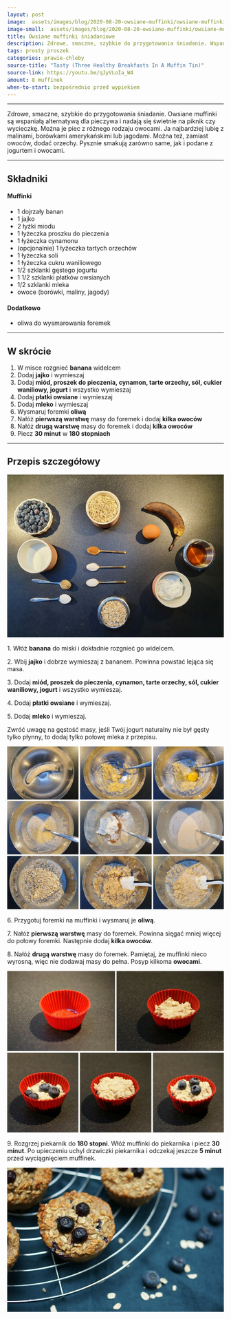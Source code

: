 ```yaml
---
layout: post
image:  assets/images/blog/2020-08-20-owsiane-muffinki/owsiane-muffinki.jpg
image-small:  assets/images/blog/2020-08-20-owsiane-muffinki/owsiane-muffinki-small.jpg
title: Owsiane muffinki śniadaniowe
description: Zdrowe, smaczne, szybkie do przygotowania śniadanie. Wspaniała alternatywa dla chleba i kanapek. Smakują świetnie również na zimno, więc można je zabrać na pinkik albo wycieczkę.
tags: prosty proszek
categories: prawie-chleby
source-title: "Tasty (Three Healthy Breakfasts In A Muffin Tin)"
source-link: https://youtu.be/qJyVLoIa_W4
amount: 8 muffinek
when-to-start: bezpośrednio przed wypiekiem
---
```


-----

Zdrowe, smaczne, szybkie do przygotowania śniadanie. Owsiane muffinki są wspaniałą alternatywą dla pieczywa i nadają się świetnie na piknik czy wycieczkę. Można je piec z różnego rodzaju owocami. Ja najbardziej lubię z malinami, borówkami amerykańskimi lub jagodami. Można też, zamiast owoców, dodać orzechy. Pysznie smakują zarówno same, jak i podane z jogurtem i owocami.

-----

## Składniki

#### Muffinki

* 1 dojrzały banan
* 1 jajko
* 2 łyżki miodu
* 1 łyżeczka proszku do pieczenia
* 1 łyżeczka cynamonu
* (opcjonalnie) 1 łyżeczka tartych orzechów
* 1 łyżeczka soli
* 1 łyżeczka cukru waniliowego
* 1/2 szklanki gęstego jogurtu
* 1 1/2 szklanki płatków owsianych
* 1/2 szklanki mleka
* owoce (borówki, maliny, jagody)

#### Dodatkowo

* oliwa do wysmarowania foremek

-----

## W skrócie

1. W misce rozgnieć **banana** widelcem
2. Dodaj **jajko** i wymieszaj
3. Dodaj **miód, proszek do pieczenia, cynamon, tarte orzechy, sól, cukier waniliowy, jogurt** i wszystko wymieszaj
4. Dodaj **płatki owsiane** i wymieszaj
5. Dodaj **mleko** i wymieszaj
6. Wysmaruj foremki **oliwą**
7. Nałóż **pierwszą warstwę** masy do foremek i dodaj **kilka owoców**
8. Nałóż **drugą warstwę** masy do foremek i dodaj **kilka owoców**
9. Piecz **30 minut** w **180 stopniach**

-----

## Przepis szczegółowy

![Owsiane muffinki - składniki](/assets/images/blog/2020-08-20-owsiane-muffinki/owsiane-muffinki-skladniki.jpg)

1\. Włóż **banana** do miski i dokładnie rozgnieć go widelcem.

2\. Wbij **jajko** i dobrze wymieszaj z bananem. Powinna powstać lejąca się masa.

3\. Dodaj **miód, proszek do pieczenia, cynamon, tarte orzechy, sól, cukier waniliowy, jogurt** i wszystko wymieszaj.

4\. Dodaj **płatki owsiane** i wymieszaj.

5\. Dodaj **mleko** i wymieszaj.

Zwróć uwagę na gęstość masy, jeśli Twój jogurt naturalny nie był gęsty tylko płynny, to dodaj tylko połowę mleka z przepisu.

![Owsiane muffinki - przygotowanie](/assets/images/blog/2020-08-20-owsiane-muffinki/owsiane-muffinki-przygotowanie.jpg)

6\. Przygotuj foremki na muffinki i wysmaruj je **oliwą**.

7\. Nałóż **pierwszą warstwę** masy do foremek. Powinna sięgać mniej więcej do połowy foremki. Następnie dodaj **kilka owoców**.

8\. Nałóż **drugą warstwę** masy do foremek. Pamiętaj, że muffinki nieco wyrosną, więc nie dodawaj masy do pełna. Posyp kilkoma **owocami**.

![Owsiane muffinki - nakładanie](/assets/images/blog/2020-08-20-owsiane-muffinki/owsiane-muffinki-nakladanie.jpg)

9\. Rozgrzej piekarnik do **180 stopni**. Włóż muffinki do piekarnika i piecz **30 minut**. Po upieczeniu uchyl drzwiczki piekarnika i odczekaj jeszcze **5 minut** przed wyciągnięciem muffinek.

![Owsiane muffinki](/assets/images/blog/2020-08-20-owsiane-muffinki/owsiane-muffinki-gotowe.jpg)